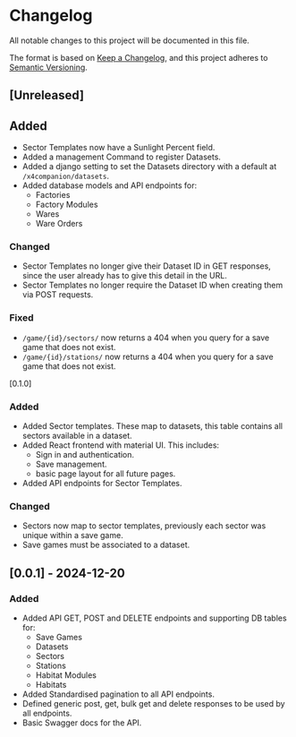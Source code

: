 # Changelog

All notable changes to this project will be documented in this file.

The format is based on [Keep a Changelog](https://keepachangelog.com/en/1.1.0/),
and this project adheres to [Semantic Versioning](https://semver.org/spec/v2.0.0.html).

## [Unreleased]
## Added
- Sector Templates now have a Sunlight Percent field.
- Added a management Command to register Datasets.
- Added a django setting to set the Datasets directory with a default at `/x4companion/datasets`.
- Added database models and API endpoints for:
  - Factories
  - Factory Modules
  - Wares
  - Ware Orders

### Changed
- Sector Templates no longer give their Dataset ID in GET responses, since the user already has
to give this detail in the URL.
- Sector Templates no longer require the Dataset ID when creating them via POST requests.

### Fixed
- `/game/{id}/sectors/` now returns a 404 when you query for a save game that does not exist.
- `/game/{id}/stations/` now returns a 404 when you query for a save game that does not exist.


[0.1.0]
### Added
- Added Sector templates. These map to datasets, this table contains all sectors available in a dataset.
- Added React frontend with material UI. This includes:
  - Sign in and authentication.
  - Save management.
  - basic page layout for all future pages.
- Added API endpoints for Sector Templates.

### Changed
- Sectors now map to sector templates, previously each sector was unique within a save game.
- Save games must be associated to a dataset.

## [0.0.1] - 2024-12-20

### Added
- Added API GET, POST and DELETE endpoints and supporting DB tables for:
  - Save Games
  - Datasets
  - Sectors
  - Stations
  - Habitat Modules
  - Habitats
- Added Standardised pagination to all API endpoints.
- Defined generic post, get, bulk get and delete responses to be used by all endpoints.
- Basic Swagger docs for the API.